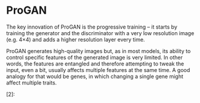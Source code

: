

<!--
 * @version:
 * @Author:  StevenJokess https://github.com/StevenJokess
 * @Date: 2020-10-17 17:08:40
 * @LastEditors:  StevenJokess https://github.com/StevenJokess
 * @LastEditTime: 2020-10-17 17:10:32
 * @Description:
 * @TODO::
 * @Reference:
-->

# ProGAN

The key innovation of ProGAN is the progressive training – it starts by training the generator and the discriminator with a very low resolution image (e.g. 4×4) and adds a higher resolution layer every time.

ProGAN generates high-quality images but, as in most models, its ability to control specific features of the generated image is very limited. In other words, the features are entangled and therefore attempting to tweak the input, even a bit, usually affects multiple features at the same time. A good analogy for that would be genes, in which changing a single gene might affect multiple traits.



[1]: https://arxiv.org/abs/1710.10196
[2]:
